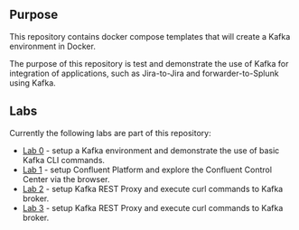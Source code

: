 ## Purpose
This repository contains docker compose templates that will create a Kafka environment in Docker.

The purpose of this repository is test and demonstrate the use of Kafka for integration of applications, such as Jira-to-Jira and forwarder-to-Splunk using Kafka.

## Labs
Currently the following labs are part of this repository:
* [Lab 0](./0-Kafka-Docker/) - setup a Kafka environment and demonstrate the use of basic Kafka CLI commands.
* [Lab 1](./1-Confluent-Platform-all-in-one/) - setup Confluent Platform and explore the Confluent Control Center via the browser.
* [Lab 2](./2-Confluent-REST-Proxy/) - setup Kafka REST Proxy and execute curl commands to Kafka broker.
* [Lab 3](./3-Confluent-Jira-Source-Connector/) - setup Kafka REST Proxy and execute curl commands to Kafka broker.
